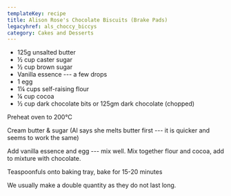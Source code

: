 ```yaml
---
templateKey: recipe
title: Alison Rose's Chocolate Biscuits (Brake Pads)
legacyhref: als_choccy_biccys
category: Cakes and Desserts
---
```

-   125g unsalted butter
-   ½ cup caster sugar
-   ½ cup brown sugar
-   Vanilla essence --- a few drops
-   1 egg
-   1¼ cups self-raising flour
-   ¼ cup cocoa
-   ½ cup dark chocolate bits or 125gm dark chocolate (chopped)

Preheat oven to 200°C

Cream butter & sugar (Al says she melts butter first --- it is quicker and seems to work the same)

Add vanilla essence and egg --- mix well. Mix together flour and cocoa, add to mixture with chocolate.

Teaspoonfuls onto baking tray, bake for 15-20 minutes

We usually make a double quantity as they do not last long.